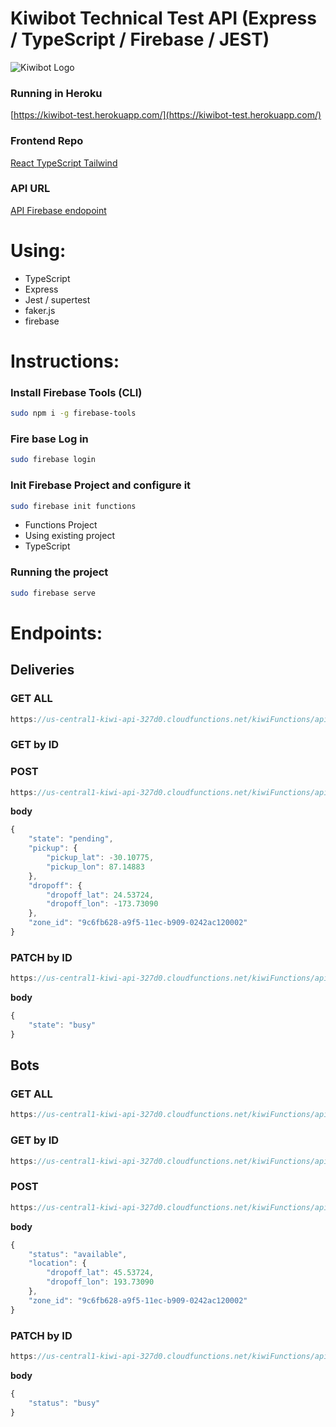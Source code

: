 # Kiwibot Technical Test API (Express / TypeScript / Firebase / JEST)

![Kiwibot Logo](https://global-uploads.webflow.com/5ddc307f68536f623db8c772/60b93129188d32f49610b1a1_Kiwibot%20for%20business.svg)

### Running in Heroku

[https://kiwibot-test.herokuapp.com/](https://kiwibot-test.herokuapp.com/)

### Frontend Repo

[React TypeScript Tailwind ](https://github.com/xamir-rojas/kiwi-front)

### API URL

[API Firebase endopoint ](https://us-central1-kiwi-api-327d0.cloudfunctions.net/kiwiFunctions/api/v1/deliveries/)

# Using:

- TypeScript
- Express
- Jest / supertest
- faker.js
- firebase

# Instructions:

### Install Firebase Tools (CLI)

```sh
sudo npm i -g firebase-tools
```

### Fire base Log in

```sh
sudo firebase login
```

### Init Firebase Project and configure it

```sh
sudo firebase init functions
```

- Functions Project
- Using existing project
- TypeScript

### Running the project

```sh
sudo firebase serve
```

# Endpoints:

## Deliveries

### GET ALL

```jsx
https://us-central1-kiwi-api-327d0.cloudfunctions.net/kiwiFunctions/api/v1/deliveries/
```

### GET by ID

### POST

```jsx
https://us-central1-kiwi-api-327d0.cloudfunctions.net/kiwiFunctions/api/v1/deliveries/
```

**body**

```jsx
{
    "state": "pending",
    "pickup": {
        "pickup_lat": -30.10775,
        "pickup_lon": 87.14883
    },
    "dropoff": {
        "dropoff_lat": 24.53724,
        "dropoff_lon": -173.73090
    },
    "zone_id": "9c6fb628-a9f5-11ec-b909-0242ac120002"
}
```

### PATCH by ID

```jsx
https://us-central1-kiwi-api-327d0.cloudfunctions.net/kiwiFunctions/api/v1/deliveries/JEuKNi53cd4VieWtD0iY
```

**body**

```jsx
{
    "state": "busy"
}
```

## Bots

### GET ALL

```jsx
https://us-central1-kiwi-api-327d0.cloudfunctions.net/kiwiFunctions/api/v1/bots/
```

### GET by ID

```jsx
https://us-central1-kiwi-api-327d0.cloudfunctions.net/kiwiFunctions/api/v1/bots/JEuKNi53cd4VieWtD0iY
```

### POST

```jsx
https://us-central1-kiwi-api-327d0.cloudfunctions.net/kiwiFunctions/api/v1/bots/
```

**body**

```jsx
{
    "status": "available",
    "location": {
        "dropoff_lat": 45.53724,
        "dropoff_lon": 193.73090
    },
    "zone_id": "9c6fb628-a9f5-11ec-b909-0242ac120002"
}
```

### PATCH by ID

```jsx
https://us-central1-kiwi-api-327d0.cloudfunctions.net/kiwiFunctions/api/v1/bots/JEuKNi53cd4VieWtD0iY
```

**body**

```jsx
{
    "status": "busy"
}
```
